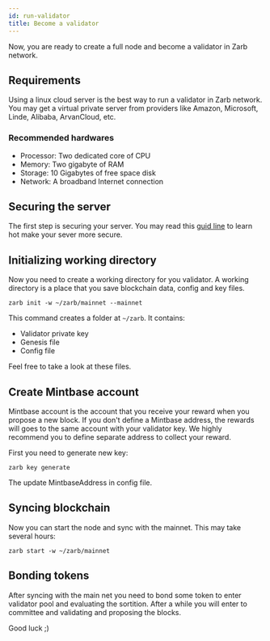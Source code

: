 ```yaml
---
id: run-validator
title: Become a validator
---
```


Now, you are ready to create a full node and become a validator in Zarb network.

## Requirements

Using a linux cloud server is the best way to run a validator in Zarb network. You may get a virtual
private server from providers like Amazon, Microsoft, Linde, Alibaba, ArvanCloud, etc.

### Recommended hardwares

- Processor: Two dedicated core of CPU
- Memory: Two gigabyte of RAM
- Storage: 10 Gigabytes of free space disk
- Network: A broadband Internet connection

## Securing the server

The first step is securing your server. You may read this
[guid line](https://www.linode.com/docs/guides/securing-your-server/) to learn hot make your sever
more secure.

## Initializing working directory

Now you need to create a working directory for you validator. A working directory is a place that
you save blockchain data, config and key files.

```
zarb init -w ~/zarb/mainnet --mainnet
```

This command creates a folder at `~/zarb`. It contains:

- Validator private key
- Genesis file
- Config file

Feel free to take a look at these files.

## Create Mintbase account

Mintbase account is the account that you receive your reward when you propose a new block. If you
don't define a Mintbase address, the rewards will goes to the same account with your validator key.
We highly recommend you to define separate address to collect your reward.

First you need to generate new key:

```
zarb key generate
```

The update MintbaseAddress in config file.

## Syncing blockchain

Now you can start the node and sync with the mainnet. This may take several hours:

```
zarb start -w ~/zarb/mainnet
```

## Bonding tokens

After syncing with the main net you need to bond some token to enter validator pool and evaluating
the sortition. After a while you will enter to committee and validating and proposing the blocks.

Good luck ;)
